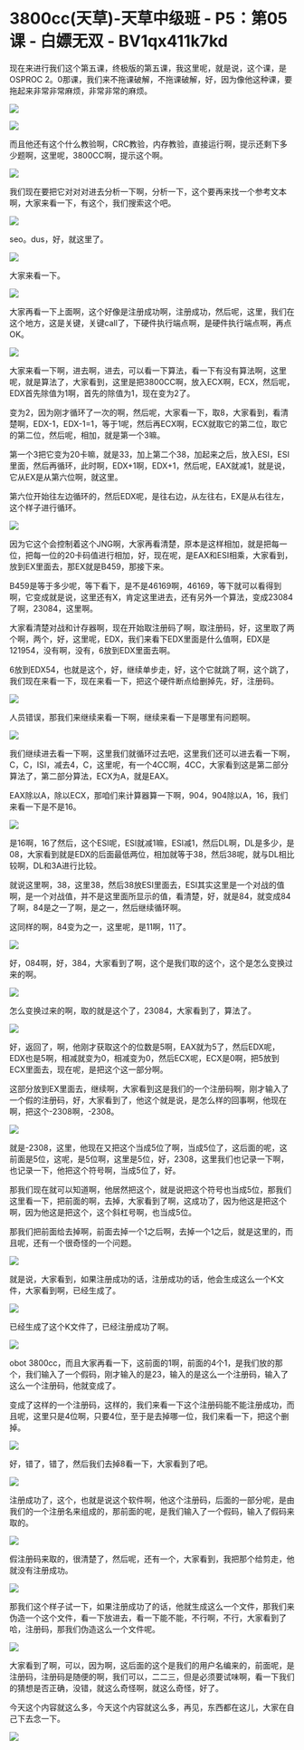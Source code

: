 # 3800cc(天草)-天草中级班 - P5：第05课 - 白嫖无双 - BV1qx411k7kd

现在来进行我们这个第五课，终极版的第五课，我这里呢，就是说，这个课，是OSPROC 2。0那课，我们来不拖课破解，不拖课破解，好，因为像他这种课，要拖起来非常非常麻烦，非常非常的麻烦。



![](img/9e3de3862d8289abaa7cc040477266ab_1.png)

![](img/9e3de3862d8289abaa7cc040477266ab_2.png)

而且他还有这个什么教验啊，CRC教验，内存教验，直接运行啊，提示还剩下多少题啊，这里呢，3800CC啊，提示这个啊。



![](img/9e3de3862d8289abaa7cc040477266ab_4.png)

我们现在要把它对对对进去分析一下啊，分析一下，这个要再来找一个参考文本啊，大家来看一下，有这个，我们搜索这个吧。



![](img/9e3de3862d8289abaa7cc040477266ab_6.png)

seo。dus，好，就这里了。

![](img/9e3de3862d8289abaa7cc040477266ab_8.png)

大家来看一下。

![](img/9e3de3862d8289abaa7cc040477266ab_10.png)

大家再看一下上面啊，这个好像是注册成功啊，注册成功，然后呢，这里，我们在这个地方，这是关键，关键call了，下硬件执行端点啊，是硬件执行端点啊，再点OK。



![](img/9e3de3862d8289abaa7cc040477266ab_12.png)

大家来看一下啊，进去啊，进去，可以看一下算法，看一下有没有算法啊，这里呢，就是算法了，大家看到，这里是把3800CC啊，放入ECX啊，ECX，然后呢，EDX首先除值为1啊，首先的除值为1，现在变为2了。

变为2，因为刚才循环了一次的啊，然后呢，大家看一下，取8，大家看到，看清楚啊，EDX-1，EDX-1=1，等于1呢，然后再ECX啊，ECX就取它的第二位，取它的第二位，然后呢，相加，就是第一个3嘛。

第一个3把它变为20卡嘛，就是33，加上第二个38，加起来之后，放入ESI，ESI里面，然后再循环，此时啊，EDX+1啊，EDX+1，然后呢，EAX就减1，就是说，它从EX是从第六位啊，就这里。

第六位开始往左边循环的，然后EDX呢，是往右边，从左往右，EX是从右往左，这个样子进行循环。

![](img/9e3de3862d8289abaa7cc040477266ab_14.png)

因为它这个会控制着这个JNG啊，大家再看清楚，原本是这样相加，就是把每一位，把每一位的20卡码值进行相加，好，现在呢，是EAX和ESI相乘，大家看到，放到EX里面去，那EX就是B459，那接下来。

B459是等于多少呢，等下看下，是不是46169啊，46169，等下就可以看得到啊，它变成就是说，这里还有X，肯定这里进去，还有另外一个算法，变成23084了啊，23084，这里啊。

大家看清楚对战和计存器啊，现在开始取注册码了啊，取注册码，好，这里取了两个啊，两个，好，这里呢，EDX，我们来看下EDX里面是什么值啊，EDX是121954，没有啊，没有，6放到EDX里面去啊。

6放到EDX54，也就是这个，好，继续单步走，好，这个它就跳了啊，这个跳了，我们现在来看一下，现在来看一下，把这个硬件断点给删掉先，好，注册码。



![](img/9e3de3862d8289abaa7cc040477266ab_16.png)

人员错误，那我们来继续来看一下啊，继续来看一下是哪里有问题啊。

![](img/9e3de3862d8289abaa7cc040477266ab_18.png)

我们继续进去看一下啊，这里我们就循环过去吧，这里我们还可以进去看一下啊，C，C，ISI，减去4，C，这里呢，有一个4CC啊，4CC，大家看到这是第二部分算法了，第二部分算法，ECX为A，就是EAX。

EAX除以A，除以ECX，那咱们来计算器算一下啊，904，904除以A，16，我们来看一下是不是16。



![](img/9e3de3862d8289abaa7cc040477266ab_20.png)

是16啊，16了然后，这个ESI呢，ESI就减1嘛，ESI减1，然后DL啊，DL是多少，是08，大家看到就是EDX的后面最低两位，相加就等于38，然后38呢，就与DL相比较啊，DL和3A进行比较。

就说这里啊，38，这里38，然后38放ESI里面去，ESI其实这里是一个对战的值啊，是一个对战值，并不是这里面所显示的值，看清楚，好，就是84，就变成84了啊，84是之一了啊，是之一，然后继续循环啊。

这同样的啊，84变为之一，这里呢，是11啊，11了。

![](img/9e3de3862d8289abaa7cc040477266ab_22.png)

好，084啊，好，384，大家看到了啊，这个是我们取的这个，这个是怎么变换过来的啊。

![](img/9e3de3862d8289abaa7cc040477266ab_24.png)

怎么变换过来的啊，取的就是这个了，23084，大家看到了，算法了。

![](img/9e3de3862d8289abaa7cc040477266ab_26.png)

好，返回了，啊，他刚才获取这个的位数是5啊，EAX就为5了，然后EDX呢，EDX也是5啊，相减就变为0，相减变为0，然后ECX呢，ECX是0啊，把5放到ECX里面去，现在呢，是把这个这一部分啊。

这部分放到EX里面去，继续啊，大家看到这是我们的一个注册码啊，刚才输入了一个假的注册码，好，大家看到了，他这个就是说，是怎么样的回事啊，他现在啊，把这个-2308啊，-2308。



![](img/9e3de3862d8289abaa7cc040477266ab_28.png)

就是-2308，这里，他现在又把这个当成5位了啊，当成5位了，这后面的呢，这前面是5位，这呢，是5位啊，这里是5位，好，2308，这里我们也记录一下啊，也记录一下，他把这个符号啊，当成5位了，好。

那我们现在就可以知道啊，他居然把这个，就是说把这个符号也当成5位，那我们这里看一下，把前面的啊，去掉，大家看到了啊，这成功了，因为他这是把这个啊，因为他这是把这个，这个斜杠号啊，也当成5位。

那我们把前面给去掉啊，前面去掉一个1之后啊，去掉一个1之后，就是这里的，而且呢，还有一个很奇怪的一个问题。



![](img/9e3de3862d8289abaa7cc040477266ab_30.png)

就是说，大家看到，如果注册成功的话，注册成功的话，他会生成这么一个K文件，大家看到啊，已经生成了。

![](img/9e3de3862d8289abaa7cc040477266ab_32.png)

已经生成了这个K文件了，已经注册成功了啊。

![](img/9e3de3862d8289abaa7cc040477266ab_34.png)

obot 3800cc，而且大家再看一下，这前面的1啊，前面的4个1，是我们放的那个，我们输入了一个假码，刚才输入的是23，输入的是这么一个注册码，输入了这么一个注册码，他就变成了。

变成了这样的一个注册码，这样的，我们来看一下这个注册码能不能注册成功，而且呢，这里只是4位啊，只要4位，至于是去掉哪一位，我们来看一下，把这个删掉。



![](img/9e3de3862d8289abaa7cc040477266ab_36.png)

好，错了，错了，然后我们去掉8看一下，大家看到了吧。

![](img/9e3de3862d8289abaa7cc040477266ab_38.png)

注册成功了，这个，也就是说这个软件啊，他这个注册码，后面的一部分呢，是由我们的一个注册名来组成的，那前面的呢，是我们输入了一个假码，输入了假码来取的。



![](img/9e3de3862d8289abaa7cc040477266ab_40.png)

假注册码来取的，很清楚了，然后呢，还有一个，大家看到，我把那个给剪走，他就没有注册成功。

![](img/9e3de3862d8289abaa7cc040477266ab_42.png)

那我们这个样子试一下，如果注册成功了的话，他就生成这么一个文件，那我们来伪造一个这个文件，看一下放进去，看一下能不能，不行啊，不行，大家看到了哈，注册码，那我们伪造这么一个文件呢。



![](img/9e3de3862d8289abaa7cc040477266ab_44.png)

大家看到了啊，可以，因为啊，这后面的这个是我们的用户名编来的，前面呢，是注册码，注册码是随便的啊，我们可以，二二三，但是必须要试味啊，看一下我们的猜想是否正确，没错，就这么奇怪啊，就这么奇怪，好了。

今天这个内容就这么多，今天这个内容就这么多，再见，东西都在这儿，大家在自己下去念一下。

![](img/9e3de3862d8289abaa7cc040477266ab_46.png)